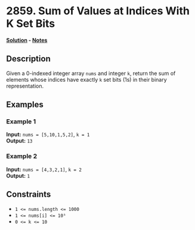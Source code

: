 # 2859. Sum of Values at Indices With K Set Bits

**[Solution](./solution.c) - [Notes](./notes.md)**

## Description
Given a 0-indexed integer array `nums` and integer `k`, return the sum of elements whose indices have exactly `k` set bits (1s) in their binary representation.

## Examples

### Example 1
**Input:** `nums = [5,10,1,5,2]`, `k = 1`  
**Output:** `13`

### Example 2
**Input:** `nums = [4,3,2,1]`, `k = 2`  
**Output:** `1`

## Constraints
- `1 <= nums.length <= 1000`
- `1 <= nums[i] <= 10⁵`
- `0 <= k <= 10`

